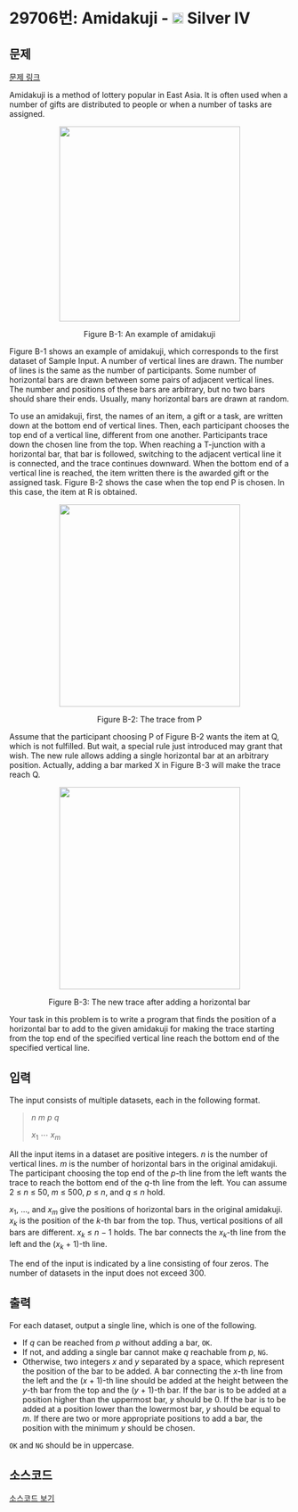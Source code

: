 # 29706번: Amidakuji - <img src="https://static.solved.ac/tier_small/7.svg" style="height:20px" /> Silver IV

<!-- performance -->

<!-- 문제 제출 후 깃허브에 푸시를 했을 때 제출한 코드의 성능이 입력될 공간입니다.-->

<!-- end -->

## 문제

[문제 링크](https://boj.kr/29706)


<p>Amidakuji is a method of lottery popular in East Asia. It is often used when a number of gifts are distributed to people or when a number of tasks are assigned.</p>

<p style="text-align: center;"><img alt="" src="https://upload.acmicpc.net/7e181bc7-f1ed-45fd-b5f9-2d26e1a058f2/-/preview/" style="width: 325px; height: 350px;"></p>

<p style="text-align: center;">Figure B-1: An example of amidakuji</p>

<p>Figure B-1 shows an example of amidakuji, which corresponds to the first dataset of Sample Input. A number of vertical lines are drawn. The number of lines is the same as the number of participants. Some number of horizontal bars are drawn between some pairs of adjacent vertical lines. The number and positions of these bars are arbitrary, but no two bars should share their ends. Usually, many horizontal bars are drawn at random.</p>

<p>To use an amidakuji, first, the names of an item, a gift or a task, are written down at the bottom end of vertical lines. Then, each participant chooses the top end of a vertical line, different from one another. Participants trace down the chosen line from the top. When reaching a T-junction with a horizontal bar, that bar is followed, switching to the adjacent vertical line it is connected, and the trace continues downward. When the bottom end of a vertical line is reached, the item written there is the awarded gift or the assigned task. Figure B-2 shows the case when the top end P is chosen. In this case, the item at R is obtained.</p>

<p style="text-align: center;"><img alt="" src="https://upload.acmicpc.net/4e15d2e0-38af-4ba0-ab44-079ebb510303/-/preview/" style="width: 325px; height: 363px;"></p>

<p style="text-align: center;">Figure B-2: The trace from P</p>

<p>Assume that the participant choosing P of Figure B-2 wants the item at Q, which is not fulfilled. But wait, a special rule just introduced may grant that wish. The new rule allows adding a single horizontal bar at an arbitrary position. Actually, adding a bar marked X in Figure B-3 will make the trace reach Q.</p>

<p style="text-align: center;"><img alt="" src="https://upload.acmicpc.net/43474c55-c65f-4c6c-a488-7a22c1d45997/-/preview/" style="width: 325px; height: 363px;"></p>

<p style="text-align: center;">Figure B-3: The new trace after adding a horizontal bar</p>

<p>Your task in this problem is to write a program that finds the position of a horizontal bar to add to the given amidakuji for making the trace starting from the top end of the specified vertical line reach the bottom end of the specified vertical line.</p>



## 입력


<p>The input consists of multiple datasets, each in the following format.</p>

<blockquote>
<p><i>n</i> <i>m</i> <i>p</i> <i>q</i></p>

<p><i>x</i><sub>1</sub> ⋯ <i>x<sub>m</sub></i></p>
</blockquote>

<p>All the input items in a dataset are positive integers. <i>n</i> is the number of vertical lines. <i>m</i> is the number of horizontal bars in the original amidakuji. The participant choosing the top end of the <i>p</i>-th line from the left wants the trace to reach the bottom end of the <i>q</i>-th line from the left. You can assume 2 ≤ <i>n</i> ≤ 50, <i>m</i> ≤ 500, <i>p</i> ≤ <i>n</i>, and <i>q</i> ≤ <i>n</i> hold.</p>

<p><i>x</i><sub>1</sub>, …, and <i>x<sub>m</sub></i> give the positions of horizontal bars in the original amidakuji. <i>x<sub>k</sub></i> is the position of the <i>k</i>-th bar from the top. Thus, vertical positions of all bars are different. <i>x<sub>k</sub></i> ≤ <i>n</i> − 1 holds. The bar connects the <i>x<sub>k</sub></i>-th line from the left and the (<i>x<sub>k</sub></i> + 1)-th line.</p>

<p>The end of the input is indicated by a line consisting of four zeros. The number of datasets in the input does not exceed 300.</p>



## 출력


<p>For each dataset, output a single line, which is one of the following.</p>

<ul>
<li>If <i>q</i> can be reached from <i>p</i> without adding a bar, <code>OK</code>.</li>
<li>If not, and adding a single bar cannot make <i>q</i> reachable from <i>p</i>, <code>NG</code>.</li>
<li>Otherwise, two integers <i>x</i> and <i>y</i> separated by a space, which represent the position of the bar to be added. A bar connecting the <i>x</i>-th line from the left and the (<i>x</i> + 1)-th line should be added at the height between the <i>y</i>-th bar from the top and the (<i>y</i> + 1)-th bar. If the bar is to be added at a position higher than the uppermost bar, <i>y</i> should be 0. If the bar is to be added at a position lower than the lowermost bar, <i>y</i> should be equal to <i>m</i>. If there are two or more appropriate positions to add a bar, the position with the minimum <i>y</i> should be chosen.</li>
</ul>

<p><code>OK</code> and <code>NG</code> should be in uppercase.</p>



## 소스코드

[소스코드 보기](Amidakuji.cpp)